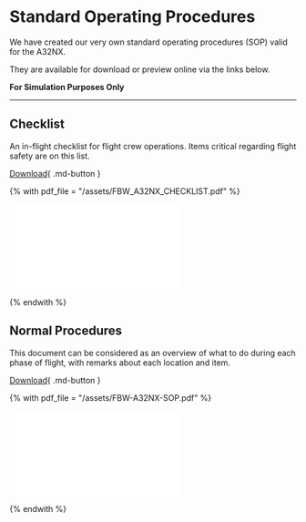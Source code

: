 # Standard Operating Procedures

We have created our very own standard operating procedures (SOP) valid for the A32NX.

They are available for download or preview online via the links below.

**For Simulation Purposes Only**

---

## Checklist

An in-flight checklist for flight crew operations. Items critical regarding flight safety are on this list.

[Download](https://github.com/flybywiresim/manuals/raw/master/pdf/A32NX%20Documentation/FBW%20A32NX%20Checklist.pdf){ .md-button }

{% with pdf_file = "/assets/FBW_A32NX_CHECKLIST.pdf" %}

<object data="{{ pdf_file }}" type="application/pdf" class="pdf-embed">
    <embed src="{{ pdf_file }}" type="application/pdf" />
</object>

{% endwith %}

## Normal Procedures

This document can be considered as an overview of what to do during each phase of flight, with remarks about each location and item.

[Download](https://github.com/flybywiresim/manuals/raw/master/pdf/A32NX%20Documentation/FBW%20A32NX%20SOP.pdf){ .md-button }

{% with pdf_file = "/assets/FBW-A32NX-SOP.pdf" %}

<object data="{{ pdf_file }}" type="application/pdf" class="pdf-embed">
    <embed src="{{ pdf_file }}" type="application/pdf" />
</object>

{% endwith %}


